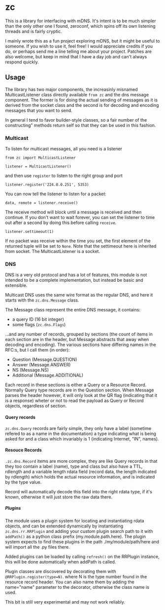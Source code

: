 # zc

This is a library for interfacing with mDNS. It's intent is to be much simpler
than the only other one I found, zeroconf, which spins off its own listening
threads and is fairly cryptic.

I mainly wrote this as a fun project exploring mDNS, but it might be useful
to someone. If you wish to use it, feel free! I would appreciate credits if
you do, or perhaps send me a line telling me about your project. Patches are
also welcome, but keep in mind that I have a day job and can't always respond
quickly.

## Usage

The library has two major components, the increasinly misnamed MulticastListener
class directly available `from zc` and the dns message component. The former is
for doing the actual sending of messages as it is derived from the socket class
and the second is for decoding and encoding messages that you want to send.

In general I tend to favor builder-style classes, so a fair number of the 
constructing" methods return self so that they can be used in this fashion.

### Multicast

To listen for multicast messages, all you need is a listener

```
from zc import MulticastListener

listener = MulticastListener()
```

and then use `register` to listen to the right group and port

```
listener.register('224.0.0.251', 5353)
```

You can now tell the listener to listen for a packet:

```
data, remote = listener.receive()
```

The receive method will block until a message is received and then continue.
If you don't want to wait forever, you can set the listener to time out after
a second by doing this before calling `receive`.

```
listener.settimeout(1)
```

If no packet was receive within the time you set, the first element of the
returned tuple will be set to `None`. Note that the settimeout here is
inherited from socket. The MulticastListener is a socket.

### DNS

DNS is a very old protocol and has a lot of features, this module is not
intended to be a complete implementation, but instead be basic and extensible.

Multicast DNS uses the same wire format as the regular DNS, and here it starts
with the `zc.dns.Message` class.

The Message class represent the entire DNS message, it contains:

 - a query ID (16 bit integer)
 - some flags (`zc.dns.Flags`)

...and any number of records, grouped by sections (the count of items in each
section are in the header, but Message abstracts that away when decoding and
encoding). The various sections have differing names in the RFC:s, but I call
them (in order):

 - Question (Message.QUESTION)
 - Answer (Message.ANSWER)
 - NS (Message.NS)
 - Additional (Message.ADDITIONAL)

Each record in these sections is either a Query or a Resource Record. Normally
Query type records are in the Question section. When Message parses the header
however, it will only look at the QR flag (indicating that it is a response)
wheter or not to read the payload as Query or Record objects, regardless of
section.

#### Query records

`zc.dns.Query` records are fairly simple, they only have a label (sometime
refered to as a name in the documentation) a type indicating what is being
asked for and a class which invariably is 1 (indicating Internet, "IN", names).

#### Resouce Records

`.zc.dns.Record` items are more complex, they are like Query records in that
they too contain a label (name), type and class but also have a TTL, rdlength
and a variable length rdata field (record data, the length indicated by
rdlength) which holds the actual resource information, and is indicated by the
type value.

Record will automatically decode this field into the right rdata type, if it's
known, otherwise it will just store the raw data there.

##### Plugins

The module uses a plugin system for locating and instantiating rdata objects,
and can be extended dynamically by instantiating `zc.dns.rr.RRPlugin` and adding
your custom plugin search path to it with `addPath()` as a python class
prefix (my.module.path.here). The plugin system expects to find these plugins
in the path ./my/module/path/here and will import all the .py files there.

Added plugins can be loaded by calling `refresh()` on the RRPlugin instance,
this will be done automatically when addPath is called.

Plugin classes are discovered by decorating them with `@RRPlugin.register(type=N)`.
where N is the type number found in the resource record header. You can also
name them by adding the name="name" parameter to the decorator, otherwise the
class name is used.

This bit is still very experimental and may not work reliably.
